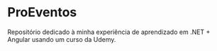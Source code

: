 # ProEventos
Repositório dedicado à minha experiência de aprendizado em .NET + Angular usando um curso da Udemy.
